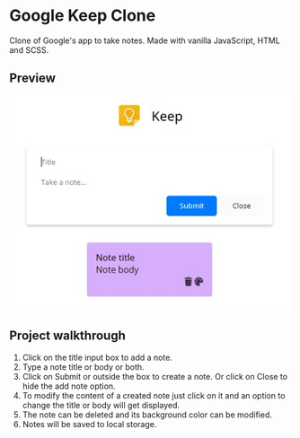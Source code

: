 # Google Keep Clone

Clone of Google's app to take notes. Made with vanilla JavaScript, HTML and SCSS.

## Preview

![preview](./assets/screenshot.jpg)

## Project walkthrough

1. Click on the title input box to add a note.
1. Type a note title or body or both.
1. Click on Submit or outside the box to create a note. Or click on Close to hide the add note option.
1. To modify the content of a created note just click on it and an option to change the title or body will get displayed.
1. The note can be deleted and its background color can be modified.
1. Notes will be saved to local storage.
